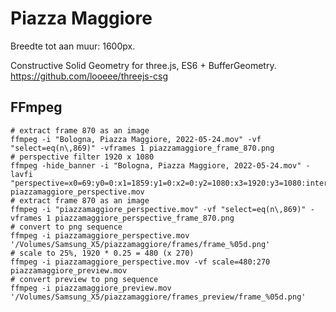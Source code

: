 # Piazza Maggiore

Breedte tot aan muur: 1600px.

Constructive Solid Geometry for three.js, ES6 + BufferGeometry.<br>
https://github.com/looeee/threejs-csg

## FFmpeg

```
# extract frame 870 as an image
ffmpeg -i "Bologna, Piazza Maggiore, 2022-05-24.mov" -vf "select=eq(n\,869)" -vframes 1 piazzamaggiore_frame_870.png
# perspective filter 1920 x 1080
ffmpeg -hide_banner -i "Bologna, Piazza Maggiore, 2022-05-24.mov" -lavfi "perspective=x0=69:y0=0:x1=1859:y1=0:x2=0:y2=1080:x3=1920:y3=1080:interpolation=linear" piazzamaggiore_perspective.mov
# extract frame 870 as an image
ffmpeg -i "piazzamaggiore_perspective.mov" -vf "select=eq(n\,869)" -vframes 1 piazzamaggiore_perspective_frame_870.png
# convert to png sequence
ffmpeg -i piazzamaggiore_perspective.mov '/Volumes/Samsung_X5/piazzamaggiore/frames/frame_%05d.png'
# scale to 25%, 1920 * 0.25 = 480 (x 270)
ffmpeg -i piazzamaggiore_perspective.mov -vf scale=480:270 piazzamaggiore_preview.mov
# convert preview to png sequence
ffmpeg -i piazzamaggiore_preview.mov '/Volumes/Samsung_X5/piazzamaggiore/frames_preview/frame_%05d.png'
```
